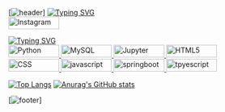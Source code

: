 [![header](https://capsule-render.vercel.app/api?type=venom&color=000000&height=200&section=header&text=심태욱&fontSize=30&fontColor=d9e1e8)]
[![Typing SVG](https://readme-typing-svg.demolab.com?font=Fira+Code&pause=1000&color=FFFFFF&random=false&width=435&lines=My+SNS)](https://git.io/typing-svg)   
<a href="https://www.instagram.com/rndox_99" target="_blank">
  <img src="https://img.shields.io/badge/Instagram-E4405F?style=instagram&logo=instagram&logoColor=white&color=000000" alt="Instagram" style="width: 100px; height: 25px;"/>
</a>  

[![Typing SVG](https://readme-typing-svg.demolab.com?font=Fira+Code&pause=1000&color=FFFFFF&random=false&width=435&lines=I'm+Studying)](https://git.io/typing-svg)   
<a href="https://www.python.org/" target="_blank">
  <img src="https://img.shields.io/badge/Python-3776AB?style=instagram&logo=Python&logoColor=white&color=000000" alt="Python" style="width: 100px; height: 25px;"/>
</a>
<a href="https://www.mysql.com/" target="_blank">
  <img src="https://img.shields.io/badge/MySQL-E4405F?style=instagram&logo=MySQL&logoColor=white&color=000000" alt="MySQL" style="width: 100px; height: 25px;"/>
</a>
<a href="https://jupyter.org/" target="_blank">
  <img src="https://img.shields.io/badge/Jupyter-E4405F?style=instagram&logo=Jupyter&logoColor=white&color=000000" alt="Jupyter" style="width: 100px; height: 25px;"/>
</a>
<a href="https://developer.mozilla.org/ko/docs/Web/html" target="_blank">
  <img src="https://img.shields.io/badge/HTML5-E4405F?style=instagram&logo=HTML5&logoColor=white&color=000000" alt="HTML5" style="width: 100px; height: 25px;"/>
</a>
<a href="https://developer.mozilla.org/ko/docs/Web/CSS" target="_blank">
  <img src="https://img.shields.io/badge/CSS-E4405F?style=instagram&logo=CSS3&logoColor=white&color=000000" alt="CSS" style="width: 100px; height: 25px;"/>
</a>
<a href="https://developer.mozilla.org/ko/docs/Web/JavaScript" target="_blank">
  <img src="https://img.shields.io/badge/Java Script-E4405F?style=instagram&logo=javascript&logoColor=white&color=000000" alt="javascript" style="width: 100px; height: 25px;"/>
</a>
<a href="[https://jupyter.org/](https://spring.io/projects/spring-boot)" target="_blank">
  <img src="https://img.shields.io/badge/Spring boot-E4405F?style=instagram&logo=springboot&logoColor=white&color=000000" alt="springboot" style="width: 100px; height: 25px;"/>
</a>
<a href="https://www.typescriptlang.org/" target="_blank">
  <img src="https://img.shields.io/badge/Type%20Script-E4405F?style=instagram&logo=typescript&logoColor=white&color=000000" alt="tpyescript" style="width: 100px; height: 25px;"/>
</a>


[![Top Langs](https://github-readme-stats.vercel.app/api/top-langs/?username=DDDDKo)](https://github.com/DDDDKo)  [![Anurag's GitHub stats](https://github-readme-stats.vercel.app/api?username=DDDDKo&show_icons=true&theme=graywhite)](https://github.com/DDDDKo)


[![footer](https://capsule-render.vercel.app/api?&type=waving&color=000000)]
